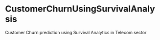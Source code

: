 # CustomerChurnUsingSurvivalAnalysis
Customer Churn prediction using Survival Analytics in Telecom sector
